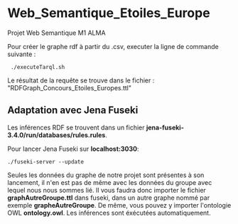 # Web_Semantique_Etoiles_Europe
Projet Web Semantique M1 ALMA

Pour créer le graphe rdf à partir du .csv, executer la ligne de commande suivante :

     ./executeTarql.sh

Le résultat de la requête se trouve dans le fichier : "RDFGraph_Concours_Etoiles_Europes.ttl"

## Adaptation avec Jena Fuseki

Les inférences RDF se trouvent dans un fichier **jena-fuseki-3.4.0/run/databases/rules.rules**.

Pour lancer Jena Fuseki sur **localhost:3030**: 
```cd jena-fuseki-3.4.0
./fuseki-server --update
```

Seules les données du graphe de notre projet sont présentes à son lancement, il n'en est pas de même avec les données du groupe avec lequel nous nous sommes lié. Il vous faudra donc importer le fichier **graphAutreGroupe.ttl** dans fuseki, dans un autre graphe nommé par exemple **grapheAutreGroupe**.
De même, vous pouvez y importer l'ontologie OWL **ontology.owl**.
Les inférences sont éxécutées automatiquement.

